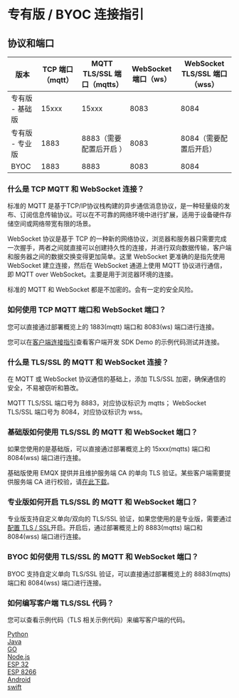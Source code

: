 # 专有版 / BYOC 连接指引


## 协议和端口

| **版本**    | **TCP 端口（mqtt）** | **MQTT TLS/SSL 端口（mqtts）** | **WebSocket 端口（ws）** | **WebSocket TLS/SSL 端口（wss）** |
|-----------|------------------|----------------------------|----------------------|-------------------------------|
| 专有版 - 基础版 | 15xxx            | 15xxx                      | 8083                 | 8084                          |
| 专有版 - 专业版 | 1883             | 8883（需要配置后开启 ）             | 8083                 | 8084（需要配置后开启）                 |
| BYOC      | 1883             | 8883                       | 8083                 | 8084                          |


### 什么是 TCP MQTT 和 WebSocket 连接？

标准的 MQTT 是基于TCP/IP协议栈构建的异步通信消息协议，是一种轻量级的发布、订阅信息传输协议。可以在不可靠的网络环境中进行扩展，适用于设备硬件存储空间或网络带宽有限的场景。

WebSocket 协议是基于 TCP 的一种新的网络协议，浏览器和服务器只需要完成一次握手，两者之间就直接可以创建持久性的连接，并进行双向数据传输，客户端和服务器之间的数据交换变得更加简单。这里 WebSocket 更准确的是指先使用 WebSocket 建立连接，然后在 WebSocket 通道上使用 MQTT 协议进行通信，即 MQTT over WebSocket。主要是用于浏览器环境的连接。

标准的 MQTT 和 WebSocket 都是不加密的。会有一定的安全风险。


### 如何使用 TCP MQTT 端口和 WebSocket 端口？

您可以直接通过部署概览上的 1883(mqtt) 端口和 8083(ws) 端口进行连接。

您可以在[客户端连接指引](../connect_to_deployments/overview.md)查看客户端开发 SDK Demo 的示例代码测试并连接。


### 什么是 TLS/SSL 的 MQTT 和 WebSocket 连接？

在 MQTT 或 WebSocket 协议通信的基础上，添加 TLS/SSL 加密，确保通信的安全，不易被窃听和篡改。

MQTT TLS/SSL 端口号为 8883，对应协议标识为 mqtts； WebSocket TLS/SSL 端口号为 8084，对应协议标识为 wss。


### 基础版如何使用 TLS/SSL 的 MQTT 和 WebSocket 端口？

如果您使用的是基础版，可以直接通过部署概览上的 15xxx(mqtts) 端口和 8084(wss) 端口进行连接。

基础版使用 EMQX 提供并且维护服务端 CA 的单向 TLS 验证。某些客户端需要提供服务端 CA 进行校验，请[在此下载](https://assets.emqx.com/data/emqxsl-ca.crt)。


### 专业版如何开启 TLS/SSL 的 MQTT 和 WebSocket 端口？

专业版支持自定义单向/双向的 TLS/SSL 验证，如果您使用的是专业版，需要通过[配置 TLS / SSL](../deployments/tls_ssl.md)开启。开启后，通过部署概览上的 8883(mqtts) 端口和 8084(wss) 端口进行连接。

### BYOC 如何使用 TLS/SSL 的 MQTT 和 WebSocket 端口？

BYOC 支持自定义单向 TLS/SSL 验证，可以直接通过部署概览上的 8883(mqtts) 端口和 8084(wss) 端口进行连接。

### 如何编写客户端 TLS/SSL 代码？

您可以查看示例代码（TLS 相关示例代码）来编写客户端的代码。

[Python](https://github.com/emqx/MQTT-Client-Examples/tree/master/mqtt-client-Python3)<br>
[Java](https://github.com/emqx/MQTT-Client-Examples/tree/master/mqtt-client-Java)<br>
[GO](https://github.com/emqx/MQTT-Client-Examples/tree/master/mqtt-client-Go)<br>
[Node.js](https://github.com/emqx/MQTT-Client-Examples/tree/master/mqtt-client-Node.js)<br>
[ESP 32](https://github.com/emqx/MQTT-Client-Examples/tree/master/mqtt-client-ESP32)<br>
[ESP 8266](https://github.com/emqx/MQTT-Client-Examples/tree/master/mqtt-client-ESP8266)<br>
[Android](https://github.com/emqx/MQTT-Client-Examples/tree/master/mqtt-client-Android)<br>
[swift](https://github.com/emqx/MQTT-Client-Examples/tree/master/mqtt-client-swift)<br>
